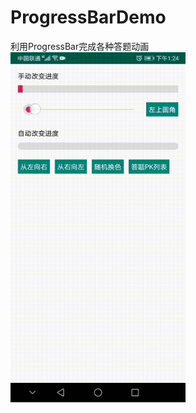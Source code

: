 # ProgressBarDemo
利用ProgressBar完成各种答题动画
![image](https://github.com/KarenKaKa/ProgressBarDemo/blob/master/app/src/main/res/drawable/20200330135241789.gif)

